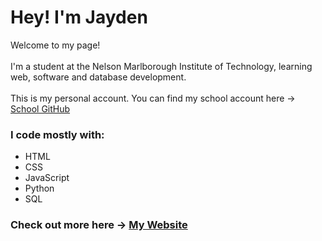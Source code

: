 <h1>Hey! I'm Jayden</h1>

<p>Welcome to my page! 
<br>
<br>
I'm a student at the Nelson Marlborough Institute of Technology, learning web, software and database development.
<br>
<br>
This is my personal account. You can find my school account here -> <a href="https://github.com/Jayden-Htn">School GitHub</a>

<h3>I code mostly with:</h3>
<ul>
  <li>HTML</li>
  <li>CSS</li>
  <li>JavaScript</li>
  <li>Python</li>
  <li>SQL</li>
</ul>

<h3>Check out more here -> <a href="https://jayify.github.io/Portfolio-Website/src/home/home.html">My Website</a><h3>

